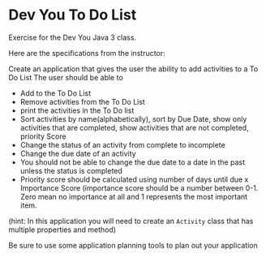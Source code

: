 # Dev You To Do List

Exercise for the Dev You Java 3 class. 

Here are the specifications from the instructor:

Create an application that gives the user the ability to add activities to a To Do List
The user should be able to 

- Add to the To Do List
- Remove activities from the To Do List
- print the activities in the To Do list
- Sort activities by name(alphabetically), sort by Due Date, show only activities that are completed, show activities that are not completed, priority Score
- Change the status of an activity from complete to incomplete 
- Change the due date of an activity 
- You should not be able to change the due date to a date in the past unless the status is completed
- Priority score should be calculated using number of days until due x Importance Score (importance score should be a number between 0-1. Zero mean no importance at all and 1 represents the most important item. 
    
(hint: In this application you will need to create an `Activity` class that has multiple properties and method)

Be sure to use some application planning tools to plan out your application 
